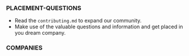 ### PLACEMENT-QUESTIONS

- Read the `contributing.md` to expand our community.
- Make use of the valuable questions and information and get placed in you dream company.
### COMPANIES
